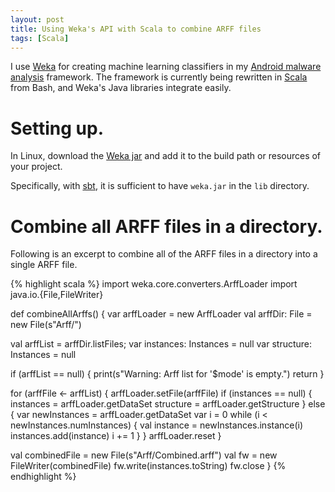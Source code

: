 ```yaml
---
layout: post
title: Using Weka's API with Scala to combine ARFF files
tags: [Scala]
---
```


I use [Weka](http://www.cs.waikato.ac.nz/ml/weka/) for
creating machine learning classifiers in my
[Android malware analysis](https://github.com/bamos/antimalware)
framework.
The framework is currently being rewritten in
[Scala](http://www.scala-lang.org) from Bash,
and Weka's Java libraries integrate easily.

# Setting up.
In Linux, download the [Weka jar](http://www.cs.waikato.ac.nz/ml/weka/downloading.html)
and add it to the build path or resources of your project.

Specifically, with [sbt](http://www.scala-sbt.org/),
it is sufficient to have `weka.jar` in the `lib` directory.

# Combine all ARFF files in a directory.
Following is an excerpt to combine all of the ARFF
files in a directory into a single ARFF file.

{% highlight scala %}
import weka.core.converters.ArffLoader
import java.io.{File,FileWriter}

def combineAllArffs() {
  var arffLoader = new ArffLoader
  val arffDir: File = new File(s"Arff/")

  val arffList = arffDir.listFiles;
  var instances: Instances = null
  var structure: Instances = null

  if (arffList == null) {
    print(s"Warning: Arff list for '$mode' is empty.")
    return
  }

  for (arffFile <- arffList) {
    arffLoader.setFile(arffFile)
    if (instances == null) {
      instances = arffLoader.getDataSet
      structure = arffLoader.getStructure
    } else {
      var newInstances = arffLoader.getDataSet
      var i = 0
      while (i < newInstances.numInstances) {
        val instance = newInstances.instance(i)
        instances.add(instance)
        i += 1
      }
    }
    arffLoader.reset
  }

  val combinedFile = new File(s"Arff/Combined.arff")
  val fw = new FileWriter(combinedFile)
  fw.write(instances.toString)
  fw.close
}
{% endhighlight %}
